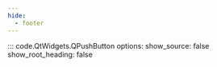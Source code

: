 ```yaml
---
hide:
  - footer
---
```


::: code.QtWidgets.QPushButton
    options:
        show_source: false
        show_root_heading: false
